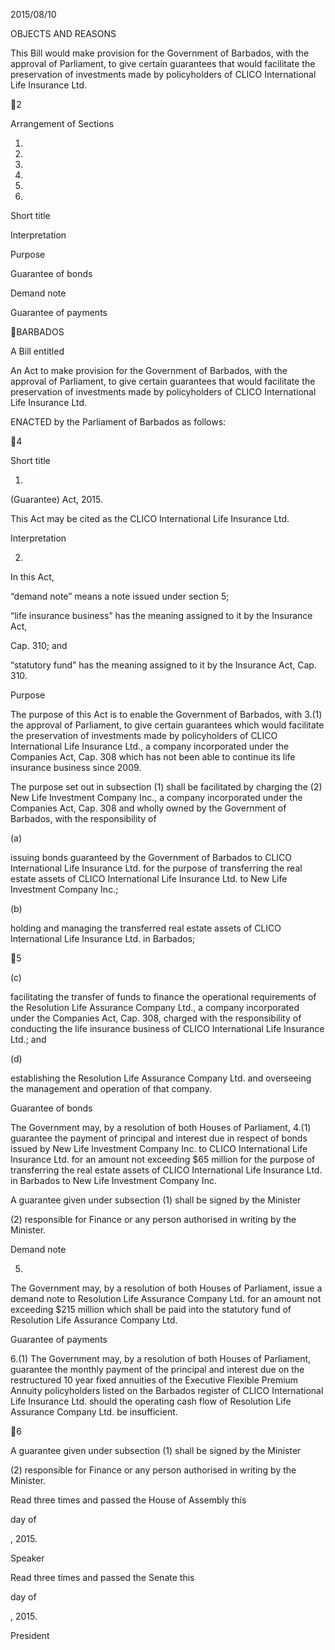 2015/08/10

OBJECTS AND REASONS

This Bill would make provision for the Government of Barbados, with the
approval  of  Parliament,  to  give  certain  guarantees  that  would  facilitate  the
preservation of investments made by policyholders of CLICO International Life
Insurance Ltd.

2

Arrangement of Sections

1.

2.

3.

4.

5.

6.

Short title

Interpretation

Purpose

Guarantee of bonds

Demand note

Guarantee of payments

BARBADOS

A Bill entitled

An  Act  to  make  provision  for  the  Government  of  Barbados,  with  the
approval  of  Parliament,  to  give  certain  guarantees  that  would  facilitate  the
preservation of investments made by policyholders of CLICO International
Life Insurance Ltd.

ENACTED by the Parliament of Barbados as follows:

4

Short title

1.
(Guarantee) Act, 2015.

This Act may be cited as the CLICO International Life Insurance Ltd.

Interpretation

2.

In this Act,

“demand note” means a note issued under section 5;

“life insurance business” has the meaning assigned to it by the Insurance Act,

Cap. 310; and

“statutory fund” has the meaning assigned to it by the Insurance Act, Cap. 310.

Purpose

The purpose of this Act is to enable the Government of Barbados, with
3.(1)
the approval of Parliament, to give certain guarantees which would facilitate the
preservation of investments made by policyholders of CLICO International Life
Insurance  Ltd.,  a  company  incorporated  under  the  Companies  Act,  Cap.  308
which has not been able to continue its life insurance business since 2009.

The purpose set out in subsection (1) shall be facilitated by charging the
(2)
New  Life  Investment  Company  Inc.,  a  company  incorporated  under  the
Companies Act, Cap. 308 and wholly owned by the Government of Barbados,
with the responsibility of

(a)

issuing bonds guaranteed by the Government of Barbados to CLICO
International Life Insurance Ltd. for the purpose of transferring the real
estate assets of CLICO International Life Insurance Ltd. to New Life
Investment Company Inc.;

(b)

holding  and  managing  the  transferred  real  estate  assets  of  CLICO
International Life Insurance Ltd. in Barbados;

5

(c)

facilitating the transfer of funds to finance the operational requirements
of  the  Resolution  Life  Assurance  Company  Ltd.,  a  company
incorporated  under  the  Companies  Act,  Cap.  308,  charged  with  the
responsibility  of  conducting  the  life  insurance  business  of  CLICO
International Life Insurance Ltd.; and

(d)

establishing  the  Resolution  Life  Assurance  Company  Ltd.  and
overseeing the management and operation of that company.

Guarantee of bonds

The Government may, by a resolution of both Houses of Parliament,
4.(1)
guarantee the payment of principal and interest due in respect of bonds issued by
New Life Investment Company Inc. to CLICO International Life Insurance Ltd.
for an amount not exceeding $65 million for the purpose of transferring the real
estate assets of CLICO International Life Insurance Ltd. in Barbados to New Life
Investment Company Inc.

A guarantee given under subsection (1) shall be signed by the Minister

(2)
responsible for Finance or any person authorised in writing by the Minister.

Demand note

5.
The Government may, by a resolution of both Houses of Parliament,
issue a demand note to Resolution Life Assurance Company Ltd. for an amount
not  exceeding  $215  million  which  shall  be  paid  into  the  statutory  fund  of
Resolution Life Assurance Company Ltd.

Guarantee of payments

6.(1)
The Government may, by a resolution of both Houses of Parliament,
guarantee  the  monthly  payment  of  the  principal  and  interest  due  on  the
restructured 10 year fixed annuities of the Executive Flexible Premium Annuity
policyholders  listed  on  the  Barbados  register  of  CLICO  International  Life
Insurance  Ltd.  should  the  operating  cash  flow  of  Resolution  Life  Assurance
Company Ltd. be insufficient.

6

A guarantee given under subsection (1) shall be signed by the Minister

(2)
responsible for Finance or any person authorised in writing by the Minister.

Read three times and passed the House of Assembly this

day of

, 2015.

Speaker

Read three times and passed the Senate this

day of

, 2015.

President


